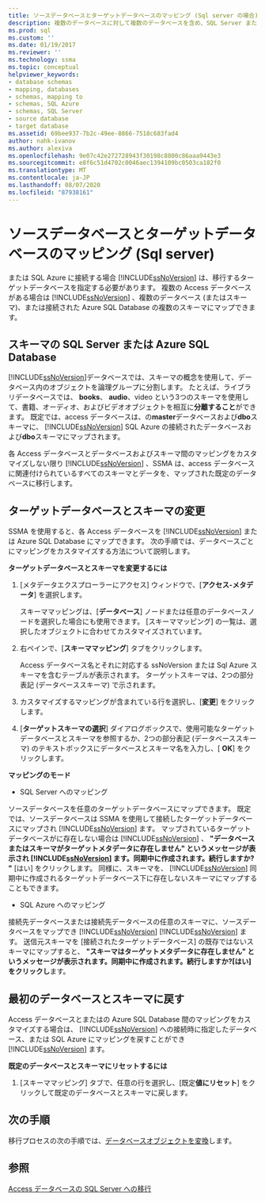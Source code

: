 ```yaml
---
title: ソースデータベースとターゲットデータベースのマッピング (Sql server の場合) |Microsoft Docs
description: 複数のデータベースに対して複数のデータベースを含め、SQL Server または Azure SQL Database へのアクセスデータベースの移行先となるデータベースを指定する方法について説明します。
ms.prod: sql
ms.custom: ''
ms.date: 01/19/2017
ms.reviewer: ''
ms.technology: ssma
ms.topic: conceptual
helpviewer_keywords:
- database schemas
- mapping, databases
- schemas, mapping to
- schemas, SQL Azure
- schemas, SQL Server
- source database
- target database
ms.assetid: 69bee937-7b2c-49ee-8866-7518c683fad4
author: nahk-ivanov
ms.author: alexiva
ms.openlocfilehash: 9e07c42e272728943f30198c8800c86aaa9443e3
ms.sourcegitcommit: e8f6c51d4702c0046aec1394109bc0503ca182f0
ms.translationtype: MT
ms.contentlocale: ja-JP
ms.lasthandoff: 08/07/2020
ms.locfileid: "87938161"
---
```

# <a name="mapping-source-and-target-databases-accesstosql"></a>ソースデータベースとターゲットデータベースのマッピング (Sql server)
または SQL Azure に接続する場合 [!INCLUDE[ssNoVersion](../../includes/ssnoversion-md.md)] は、移行するターゲットデータベースを指定する必要があります。 複数の Access データベースがある場合は [!INCLUDE[ssNoVersion](../../includes/ssnoversion-md.md)] 、複数のデータベース (またはスキーマ)、または接続された Azure SQL Database の複数のスキーマにマップできます。  
  
## <a name="sql-server-or-azure-sql-database-schemas"></a>スキーマの SQL Server または Azure SQL Database  
[!INCLUDE[ssNoVersion](../../includes/ssnoversion-md.md)]データベースでは、スキーマの概念を使用して、データベース内のオブジェクトを論理グループに分割します。 たとえば、ライブラリデータベースでは、 **books**、 **audio**、video という3つのスキーマを使用して、書籍、オーディオ、およびビデオオブジェクトを相互に**分離すること**ができます。 既定では、access データベースは、の**master**データベースおよび**dbo**スキーマに、 [!INCLUDE[ssNoVersion](../../includes/ssnoversion-md.md)] SQL Azure の接続されたデータベースおよび**dbo**スキーマにマップされます。  
  
各 Access データベースとデータベースおよびスキーマ間のマッピングをカスタマイズしない限り [!INCLUDE[ssNoVersion](../../includes/ssnoversion-md.md)] 、SSMA は、access データベースに関連付けられているすべてのスキーマとデータを、マップされた既定のデータベースに移行します。  
  
## <a name="modifying-the-target-database-and-schema"></a>ターゲットデータベースとスキーマの変更  
SSMA を使用すると、各 Access データベースを [!INCLUDE[ssNoVersion](../../includes/ssnoversion-md.md)] または Azure SQL Database にマップできます。 次の手順では、データベースごとにマッピングをカスタマイズする方法について説明します。  
  
**ターゲットデータベースとスキーマを変更するには**  
  
1.  [メタデータエクスプローラーにアクセス] ウィンドウで、[**アクセス-メタデータ**] を選択します。  
  
    スキーママッピングは、[**データベース**] ノードまたは任意のデータベースノードを選択した場合にも使用できます。 [スキーママッピング] の一覧は、選択したオブジェクトに合わせてカスタマイズされています。  
  
2.  右ペインで、[**スキーママッピング**] タブをクリックします。  
  
    Access データベース名とそれに対応する ssNoVersion または Sql Azure スキーマを含むテーブルが表示されます。 ターゲットスキーマは、2つの部分表記 (データベーススキーマ) で示されます。  
  
3.  カスタマイズするマッピングが含まれている行を選択し、[**変更**] をクリックします。  
  
4.  [**ターゲットスキーマの選択**] ダイアログボックスで、使用可能なターゲットデータベースとスキーマを参照するか、2つの部分表記 (データベーススキーマ) のテキストボックスにデータベースとスキーマ名を入力し、[ **OK**] をクリックします。  
  
**マッピングのモード**  
  
-   SQL Server へのマッピング  
  
ソースデータベースを任意のターゲットデータベースにマップできます。 既定では、ソースデータベースは SSMA を使用して接続したターゲットデータベースにマップされ [!INCLUDE[ssNoVersion](../../includes/ssnoversion-md.md)] ます。 マップされているターゲットデータベースがに存在しない場合は [!INCLUDE[ssNoVersion](../../includes/ssnoversion-md.md)] 、 **"データベースまたはスキーマがターゲットメタデータに存在しません" というメッセージが表示され [!INCLUDE[ssNoVersion](../../includes/ssnoversion-md.md)] ます。同期中に作成されます。続行しますか? "** [はい] をクリックします。 同様に、スキーマを、 [!INCLUDE[ssNoVersion](../../includes/ssnoversion-md.md)] 同期中に作成されるターゲットデータベース下に存在しないスキーマにマップすることもできます。  
  
-   SQL Azure へのマッピング  
  
接続先データベースまたは接続先データベースの任意のスキーマに、ソースデータベースをマップでき [!INCLUDE[ssNoVersion](../../includes/ssnoversion-md.md)] [!INCLUDE[ssNoVersion](../../includes/ssnoversion-md.md)] ます。 送信元スキーマを [接続されたターゲットデータベース] の既存ではないスキーマにマップすると、 **"スキーマはターゲットメタデータに存在しません" というメッセージが表示されます。同期中に作成されます。続行しますか?[はい] をクリックし**ます。  
  
## <a name="reverting-to-your-initial-database-and-schema"></a>最初のデータベースとスキーマに戻す  
Access データベースとまたはの Azure SQL Database 間のマッピングをカスタマイズする場合は、 [!INCLUDE[ssNoVersion](../../includes/ssnoversion-md.md)] への接続時に指定したデータベース、または SQL Azure にマッピングを戻すことができ [!INCLUDE[ssNoVersion](../../includes/ssnoversion-md.md)] ます。  
  
**既定のデータベースとスキーマにリセットするには**  
  
1.  [スキーママッピング] タブで、任意の行を選択し、[既定**値にリセット**] をクリックして既定のデータベースとスキーマに戻します。  
  
## <a name="next-step"></a>次の手順  
移行プロセスの次の手順では、[データベースオブジェクトを変換](converting-access-database-objects-accesstosql.md)します。  
  
## <a name="see-also"></a>参照  
[Access データベースの SQL Server への移行](migrating-access-databases-to-sql-server-azure-sql-db-accesstosql.md)  
  
